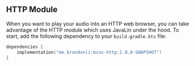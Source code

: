 ## HTTP Module

When you want to play your audio into an HTTP web browser, you can take advantage of the HTTP module which uses JavaLin
under the hood. To start, add the following dependency to your `build.gradle.kts` file:

```kts
dependencies {
    implementation("me.brandonli:mcav-http:1.0.0-SNAPSHOT")
}
```